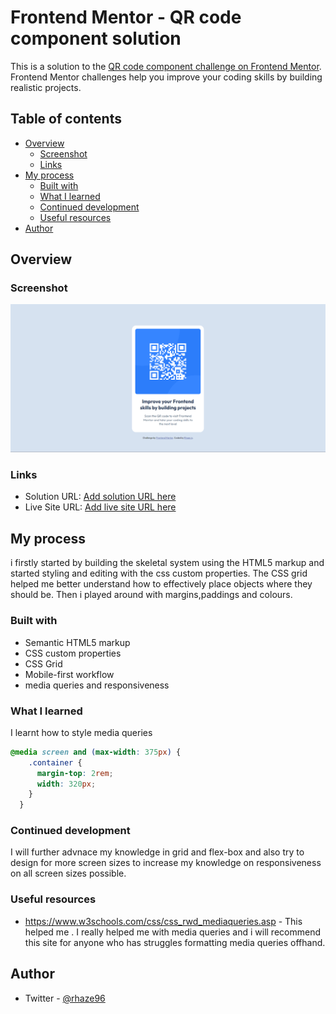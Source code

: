 # Frontend Mentor - QR code component solution

This is a solution to the [QR code component challenge on Frontend Mentor](https://www.frontendmentor.io/challenges/qr-code-component-iux_sIO_H). Frontend Mentor challenges help you improve your coding skills by building realistic projects. 

## Table of contents

- [Overview](#overview)
  - [Screenshot](#screenshot)
  - [Links](#links)
- [My process](#my-process)
  - [Built with](#built-with)
  - [What I learned](#what-i-learned)
  - [Continued development](#continued-development)
  - [Useful resources](#useful-resources)
- [Author](#author)

## Overview

### Screenshot

![](./images/QR%20component%20screenshot.png)

### Links

- Solution URL: [Add solution URL here](https://github.com/King-rhaze/Qr-code-component.git)
- Live Site URL: [Add live site URL here](https://qr-code-component-kappa-plum.vercel.app/)

## My process
i firstly started by building the skeletal system using the HTML5 markup and started styling and editing with the css custom properties. The CSS grid helped me better understand how to effectively place objects where they should be. Then i played around with margins,paddings and colours.

### Built with

- Semantic HTML5 markup
- CSS custom properties
- CSS Grid
- Mobile-first workflow
- media queries and responsiveness


### What I learned
I learnt how to style media queries
```css
@media screen and (max-width: 375px) {
    .container {
      margin-top: 2rem;
      width: 320px;
    }
  }
```

### Continued development
I will further advnace my knowledge in grid and flex-box and also try to design for more screen sizes to increase my knowledge on responsiveness on all screen sizes possible.

### Useful resources
- https://www.w3schools.com/css/css_rwd_mediaqueries.asp - This helped me . I really helped me with media queries and i will recommend this site for anyone who has struggles formatting media queries offhand.

## Author
- Twitter - [@rhaze96](https://www.twitter.com/rhaze96)